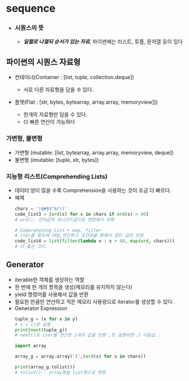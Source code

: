 # sequence 
- ### **시퀀스의 뜻**
    - ***일렬로 나열되 순서가 있는 자료***, 파이썬에는 리스트, 튜플, 문자열 등이 있다


## 파이썬의 시퀀스 자료형
- 컨테이너(Container : [list, tuple, collection.deque])
    - 서로 다른 자료형을 담을 수 있다.

- 플랫(Flat : [str, bytes, bytearray, array.array, memoryview]])
    - 한개의 자료형만 담을 수 있다.
    - 더 빠른 연산이 가능하다
### 가변형, 불변형
- 가변형 (mutable: [list, bytearray, array.array, memoryview, deque])
- 불변형 (imutable: [tuple, str, bytes])

### 지능형 리스트(Comprehending Lists)
- 데이터 양이 많을 수록 Comprehension을 사용하는 것이 조금 더 빠르다.
- 예제
    ```py
    chars = '!@#$%^&*()'
    code_list3 = [ord(s) for s in chars if ord(s) > 40]
    # ord(): 인자값의 유니코드값으로 변환해서 반환

    # Comprehening List + map, filter
    # iter를 함수에 대입,연산하고 조건문을 통해서 참인 값만 반환
    code_list4 = list(filter(lambda x : x > 40, map(ord, chars)))
    # 더 좋은 코드.
    
    ```

## Generator 
- iterable한 객체를 생성하는 역할
- 한 번에 한 개의 항목을 생성(메모리를 유지하지 않는다)
- yield 명령어를 사용해서 값을 반환
- 필요한 만큼만 연산하고 적은 메모리 사용량으로 iterator를 생성할 수 있다.
- Generator Expression
    ```py   
    tuple_g = (x for x in y)
    # x = ()로 실행
    print(next(tuple_g))
    # next()로 iter를 연산한 1개의 값을 반환 ,또 실행하면 그 다음값..

    import array

    array_g = array.array('I',(ord(s) for s in chars))
    
    print(array_g.tolist())
    # tolist() : array형을 list형으로 변환
    ```